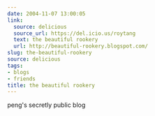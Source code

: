 ```yaml
---
date: 2004-11-07 13:00:05
link:
  source: delicious
  source_url: https://del.icio.us/roytang
  text: the beautiful rookery
  url: http://beautiful-rookery.blogspot.com/
slug: the-beautiful-rookery
source: delicious
tags:
- blogs
- friends
title: the beautiful rookery
---
```


peng's secretly public blog